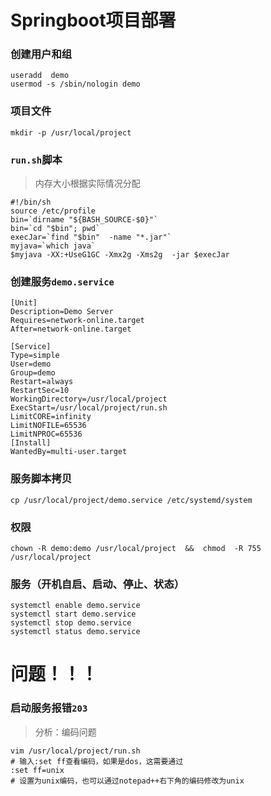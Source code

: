 # Springboot项目部署

### 创建用户和组

```shell
useradd  demo
usermod -s /sbin/nologin demo
```

### 项目文件

```
mkdir -p /usr/local/project
```

### `run.sh`脚本

> 内存大小根据实际情况分配

```shell
#!/bin/sh
source /etc/profile
bin=`dirname "${BASH_SOURCE-$0}"`
bin=`cd "$bin"; pwd`
execJar=`find "$bin"  -name "*.jar"`
myjava=`which java`
$myjava -XX:+UseG1GC -Xmx2g -Xms2g  -jar $execJar
```

### 创建服务`demo.service`

```shell
[Unit]
Description=Demo Server
Requires=network-online.target
After=network-online.target

[Service]
Type=simple
User=demo
Group=demo
Restart=always
RestartSec=10
WorkingDirectory=/usr/local/project
ExecStart=/usr/local/project/run.sh
LimitCORE=infinity
LimitNOFILE=65536
LimitNPROC=65536
[Install]
WantedBy=multi-user.target
```

### 服务脚本拷贝

```shell
cp /usr/local/project/demo.service /etc/systemd/system
```

### 权限

```shell
chown -R demo:demo /usr/local/project  &&  chmod  -R 755 /usr/local/project
```

### 服务（开机自启、启动、停止、状态）

```shell
systemctl enable demo.service
systemctl start demo.service
systemctl stop demo.service
systemctl status demo.service
```

# 

# 问题！！！

### 启动服务报错`203`

> 分析：编码问题

```shell
vim /usr/local/project/run.sh
# 输入:set ff查看编码，如果是dos，这需要通过
:set ff=unix
# 设置为unix编码，也可以通过notepad++右下角的编码修改为unix
```

